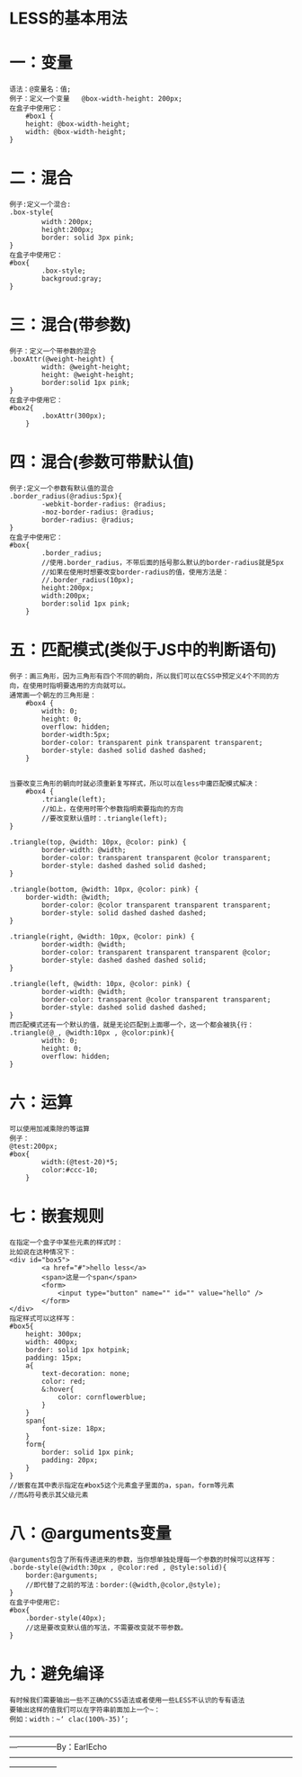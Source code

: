 # LESS的基本用法
# 一：变量
    语法：@变量名：值;
    例子：定义一个变量   @box-width-height: 200px;
    在盒子中使用它：
        #box1 {
	    height: @box-width-height;
	    width: @box-width-height;
	}

# 二：混合
    例子:定义一个混合:
	.box-style{
            width：200px;
            height:200px;
            border: solid 3px pink;
	}
    在盒子中使用它：
	#box{
            .box-style;
            backgroud:gray;
	}

# 三：混合(带参数)
    例子：定义一个带参数的混合
	.boxAttr(@weight-height) {
            width: @weight-height;
            height: @weight-height;
            border:solid 1px pink;
	}
    在盒子中使用它：
	#box2{
            .boxAttr(300px);
        }
    
# 四：混合(参数可带默认值)
    例子:定义一个参数有默认值的混合
	.border_radius(@radius:5px){
            -webkit-border-radius: @radius;
            -moz-border-radius: @radius;
            border-radius: @radius;
	}
    在盒子中使用它：
	#box{
            .border_radius;
            //使用.border_radius，不带后面的括号那么默认的border-radius就是5px
            //如果在使用时想要改变border-radius的值，使用方法是：
            //.border_radius(10px);
            height:200px;
            width:200px;
            border:solid 1px pink;
        }
# 五：匹配模式(类似于JS中的判断语句)
    例子：画三角形，因为三角形有四个不同的朝向，所以我们可以在CSS中预定义4个不同的方向，在使用时指明要选用的方向就可以。
    通常画一个朝左的三角形是：
        #box4 {
            width: 0;
            height: 0;
            overflow: hidden;
            border-width:5px;
            border-color: transparent pink transparent transparent;
            border-style: dashed solid dashed dashed;
        }
	
	
    当要改变三角形的朝向时就必须重新复写样式，所以可以在less中庸匹配模式解决：
        #box4 {
            .triangle(left);
            //如上，在使用时带个参数指明索要指向的方向
            //要改变默认值时：.triangle(left);
	}

	.triangle(top, @width: 10px, @color: pink) {
            border-width: @width;
            border-color: transparent transparent @color transparent;
            border-style: dashed dashed solid dashed;
	}
	
	.triangle(bottom, @width: 10px, @color: pink) {
	    border-width: @width;
            border-color: @color transparent transparent transparent;
            border-style: solid dashed dashed dashed;
	}
	
	.triangle(right, @width: 10px, @color: pink) {
            border-width: @width;
            border-color: transparent transparent transparent @color;
            border-style: dashed dashed dashed solid;
	}
	
	.triangle(left, @width: 10px, @color: pink) {
            border-width: @width;
            border-color: transparent @color transparent transparent;
            border-style: dashed solid dashed dashed;
	}
    而匹配模式还有一个默认的值，就是无论匹配到上面哪一个，这一个都会被执{行：
	.triangle(@_, @width:10px , @color:pink){
            width: 0;
            height: 0;
            overflow: hidden;
	}
		
# 六：运算
    可以使用加减乘除的等运算
    例子：
	@test:200px;
	#box{
            width:(@test-20)*5;
            color:#ccc-10;
        }
	
# 七：嵌套规则
    在指定一个盒子中某些元素的样式时：
    比如说在这种情况下：
	<div id="box5">
            <a href="#">hello less</a>
            <span>这是一个span</span>
            <form>
                <input type="button" name="" id="" value="hello" />
            </form>
	</div>
    指定样式可以这样写：
    #box5{
        height: 300px;
        width: 400px;
        border: solid 1px hotpink;
        padding: 15px;
        a{
            text-decoration: none;
            color: red; 
            &:hover{
                color: cornflowerblue;
            }
        }
        span{
            font-size: 18px;
        }
        form{
            border: solid 1px pink;
            padding: 20px;
        }
    }
    //嵌套在其中表示指定在#box5这个元素盒子里面的a，span，form等元素
    //而&符号表示其父级元素

# 八：@arguments变量
    @arguments包含了所有传递进来的参数，当你想单独处理每一个参数的时候可以这样写：
    .borde-style(@width:30px , @color:red , @style:solid){
        border:@arguments;
        //即代替了之前的写法：border:(@width,@color,@style);
    }
    在盒子中使用它:
    #box{
        .border-style(40px);
        //这是要改变默认值的写法，不需要改变就不带参数。
    }
	
# 九：避免编译
	有时候我们需要输出一些不正确的CSS语法或者使用一些LESS不认识的专有语法
	要输出这样的值我们可以在字符串前面加上一个~：
	例如：width：~‘ clac(100%-35)’;
	
	
	

——————————————————————————————————————————By：EarlEcho——————————————————————————————————————————
